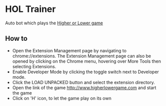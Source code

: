 # HOL Trainer

Auto bot which plays the [Higher or Lower game](http://www.higherlowergame.com/)

## How to 

- Open the Extension Management page by navigating to chrome://extensions.
The Extension Management page can also be opened by clicking on the Chrome menu, hovering over More Tools then selecting Extensions.
- Enable Developer Mode by clicking the toggle switch next to Developer mode.
- Click the LOAD UNPACKED button and select the extension directory.
- Open the link of the game http://www.higherlowergame.com and start the game
- Click on 'H' icon, to let the game play on its own
